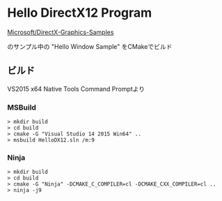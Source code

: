 # Hello DirectX12 Program

[Microsoft/DirectX-Graphics-Samples](https://github.com/Microsoft/DirectX-Graphics-Samples)

のサンプル中の "Hello Window Sample" をCMakeでビルド

## ビルド

VS2015 x64 Native Tools Command Promptより

### MSBuild

```
> mkdir build
> cd build
> cmake -G "Visual Studio 14 2015 Win64" ..
> msbuild HelloDX12.sln /m:9
```

### Ninja

```
> mkdir build
> cd build
> cmake -G "Ninja" -DCMAKE_C_COMPILER=cl -DCMAKE_CXX_COMPILER=cl ..
> ninja -j9
```